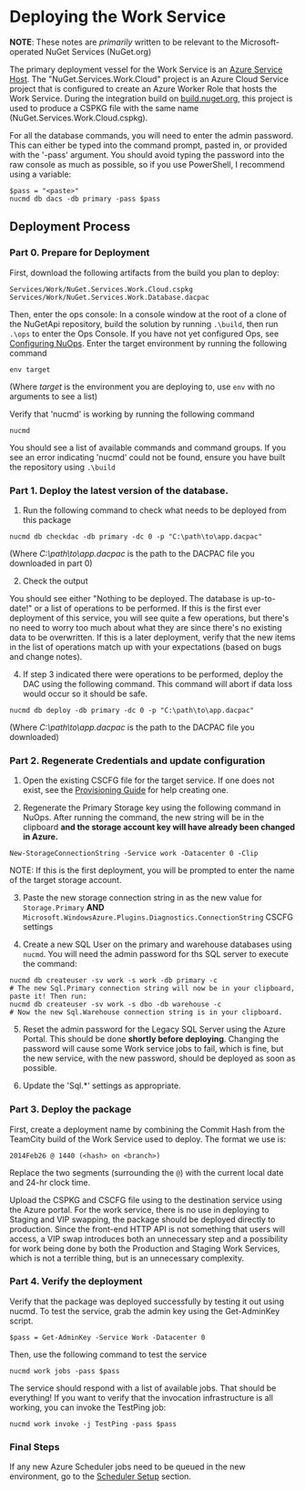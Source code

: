 # Deploying the Work Service
**NOTE**: These notes are _primarily_ written to be relevant to the Microsoft-operated NuGet Services (NuGet.org)

The primary deployment vessel for the Work Service is an [Azure Service Host](../../deployment/AzureHosting.md). The "NuGet.Services.Work.Cloud" project is an Azure Cloud Service project that is configured to create an Azure Worker Role that hosts the Work Service. During the integration build on [build.nuget.org](http://build.nuget.org), this project is used to produce a CSPKG file with the same name (NuGet.Services.Work.Cloud.cspkg).

For all the database commands, you will need to enter the admin password. This can either be typed into the command prompt, pasted in, or provided with the '-pass' argument. You should avoid typing the password into the raw console as much as possible, so if you use PowerShell, I recommend using a variable:

```posh
$pass = "<paste>"
nucmd db dacs -db primary -pass $pass
```

## Deployment Process

### Part 0. Prepare for Deployment
First, download the following artifacts from the build you plan to deploy:

	Services/Work/NuGet.Services.Work.Cloud.cspkg
	Services/Work/NuGet.Services.Work.Database.dacpac

Then, enter the ops console: In a console window at the root of a clone of the NuGetApi repository, build the solution by running `.\build`, then run `.\ops` to enter the Ops Console. If you have not yet configured Ops, see [Configuring NuOps](../../ops/README.md). Enter the target environment by running the following command

```posh
env target
```

(Where _target_ is the environment you are deploying to, use `env` with no arguments to see a list)

Verify that 'nucmd' is working by running the following command

```posh
nucmd
```

You should see a list of available commands and command groups. If you see an error indicating 'nucmd' could not be found, ensure you have built the repository using `.\build`

### Part 1. Deploy the latest version of the database.
1. Run the following command to check what needs to be deployed from this package

```posh
nucmd db checkdac -db primary -dc 0 -p "C:\path\to\app.dacpac"
```

(Where _C:\path\to\app.dacpac_ is the path to the DACPAC file you downloaded in part 0)

2. Check the output

You should see either "Nothing to be deployed. The database is up-to-date!" or a list of operations to be performed. If this is the first ever deployment of this service, you will see quite a few operations, but there's no need to worry too much about what they are since there's no existing data to be overwritten. If this is a later deployment, verify that the new items in the list of operations match up with your expectations (based on bugs and change notes).

4. If step 3 indicated there were operations to be performed, deploy the DAC using the following command. This command will abort if data loss would occur so it should be safe.

```posh
nucmd db deploy -db primary -dc 0 -p "C:\path\to\app.dacpac"
```

(Where _C:\path\to\app.dacpac_ is the path to the DACPAC file you downloaded)

### Part 2. Regenerate Credentials and update configuration
1. Open the existing CSCFG file for the target service. If one does not exist, see the [Provisioning Guide](Provisioning.md) for help creating one.

2. Regenerate the Primary Storage key using the following command in NuOps. After running the command, the new string will be in the clipboard **and the storage account key will have already been changed in Azure.**

```posh
New-StorageConnectionString -Service work -Datacenter 0 -Clip
```

NOTE: If this is the first deployment, you will be prompted to enter the name of the target storage account.

3. Paste the new storage connection string in as the new value for `Storage.Primary` **AND** `Microsoft.WindowsAzure.Plugins.Diagnostics.ConnectionString` CSCFG settings

4. Create a new SQL User on the primary and warehouse databases using `nucmd`. You will need the admin password for ths SQL server to execute the command:

```posh
nucmd db createuser -sv work -s work -db primary -c
# The new Sql.Primary connection string will now be in your clipboard, paste it! Then run:
nucmd db createuser -sv work -s dbo -db warehouse -c
# Now the new Sql.Warehouse connection string is in your clipboard.
```

5. Reset the admin password for the Legacy SQL Server using the Azure Portal. This should be done **shortly before deploying**. Changing the password will cause some Work service jobs to fail, which is fine, but the new service, with the new password, should be deployed as soon as possible.

5. Update the 'Sql.*' settings as appropriate.

### Part 3. Deploy the package
First, create a deployment name by combining the Commit Hash from the TeamCity build of the Work Service used to deploy. The format we use is:

    2014Feb26 @ 1440 (<hash> on <branch>)
    
Replace the two segments (surrounding the `@`) with the current local date and 24-hr clock time.

Upload the CSPKG and CSCFG file using to the destination service using the Azure portal. For the work service, there is no use in deploying to Staging and VIP swapping, the package should be deployed directly to production. Since the front-end HTTP API is not something that users will access, a VIP swap introduces both an unnecessary step and a possibility for work being done by both the Production and Staging Work Services, which is not a terrible thing, but is an unnecessary complexity.

### Part 4. Verify the deployment
Verify that the package was deployed successfully by testing it out using nucmd. To test the service, grab the admin key using the Get-AdminKey script.

```posh
$pass = Get-AdminKey -Service Work -Datacenter 0
```

Then, use the following command to test the service

```posh
nucmd work jobs -pass $pass
```

The service should respond with a list of available jobs. That should be everything! If you want to verify that the invocation infrastructure is all working, you can invoke the TestPing job:

```posh
nucmd work invoke -j TestPing -pass $pass
```

### Final Steps
If any new Azure Scheduler jobs need to be queued in the new environment, go to the [Scheduler Setup](Scheduler.md) section.
